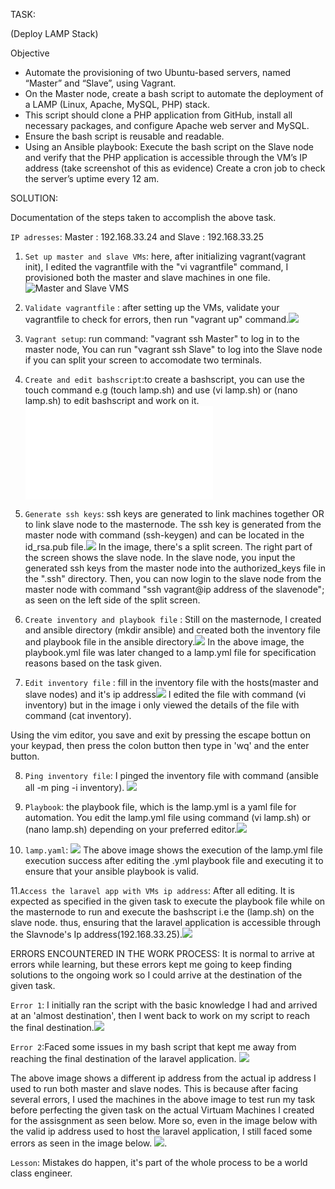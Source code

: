 TASK:

(Deploy LAMP Stack)

Objective
- Automate the provisioning of two Ubuntu-based servers, named “Master” and “Slave”, using Vagrant.
- On the Master node, create a bash script to automate the deployment of a LAMP (Linux, Apache, MySQL, PHP) stack.
- This script should clone a PHP application from GitHub, install all necessary packages, and configure Apache web server and MySQL. 
- Ensure the bash script is reusable and readable.
- Using an Ansible playbook:
Execute the bash script on the Slave node and verify that the PHP application is accessible through the VM’s IP address (take screenshot of this as evidence)
Create a cron job to check the server’s uptime every 12 am.


SOLUTION:

Documentation of the steps taken to accomplish the above task.

`IP adresses`: Master : 192.168.33.24 and Slave : 192.168.33.25 

1. `Set up master and slave VMs`: here, after initializing vagrant(vagrant init), I edited the vagrantfile with the "vi vagrantfile" command, I provisioned both the master and slave machines in one file.![Master and Slave VMS](./screenshots/Provisioning%20two%20ubuntu-based%20servers.png)

2. `Validate vagrantfile` : after setting up the VMs, validate your vagrantfile to check for errors, then run "vagrant up" command.![](./screenshots/Validation%20of%20vagrantfile.png)

3. `Vagrant setup`: run command: "vagrant ssh Master" to log in to the master node, You can run "vagrant ssh Slave" to log into the Slave node if you can split your screen to accomodate two terminals.

4. `Create and edit bashscript`:to create a bashscript, you can use the touch command e.g (touch lamp.sh) and use  (vi lamp.sh) or (nano lamp.sh) to edit bashscript and work on it.![](./lamp.sh)

5. `Generate ssh keys`: ssh keys are generated to link machines together OR to link slave node to the masternode. The ssh key is generated from the master node with command (ssh-keygen) and can be located in the id_rsa.pub file.![](./screenshots/Generate%20ssh%20key%20.png) In the image, there's a split screen. The right part of the screen shows the slave node. In the slave node, you input the generated ssh keys from the  master node into the authorized_keys file in the ".ssh" directory. Then, you can now login to the slave node from the master node with command "ssh vagrant@ip address of the slavenode"; as seen on the left side of the split screen.

6. `Create inventory and playbook file` : Still on the masternode, I created and ansible directory (mkdir ansible) and created both the inventory file and playbook file in the ansible directory.![](./screenshots/Create%20playbook%20and%20yaml%20files.png) In the above image, the playbook.yml file was later changed to a lamp.yml file for specification reasons based on the task given.

7. `Edit inventory file` : fill in the inventory file with the hosts(master and slave nodes) and it's ip address![](./screenshots/Inventory%20file%20setup.png) I edited the file with command (vi inventory) but in the image i only viewed the details of the file with command (cat inventory).

Using the vim editor, you save and exit by pressing the escape bottun on your keypad, then press the colon button then type in 'wq' and the enter button.

8. `Ping inventory file`: I pinged the inventory file with command (ansible all -m ping -i inventory). ![](./screenshots/Ping%20inventory%20file.png)

9. `Playbook`: the playbook file, which is the lamp.yml is a yaml file for automation. You edit the lamp.yml file using command (vi lamp.sh) or  (nano lamp.sh) depending on your preferred editor.![](./lamp.yml)

10. `lamp.yaml`: ![](./screenshots/lamp.yml%20file%20execution%20success.png) The above image shows the execution of the lamp.yml file execution success after editing the .yml playbook file and executing it to ensure that your ansible playbook is valid.

11.`Access the laravel app with VMs ip address`: After all editing. It is expected as specified in the given task to execute the playbook file while on the masternode to run and execute the bashscript i.e the (lamp.sh) on the slave node. thus, ensuring that the laravel application is accessible through the Slavnode's Ip address(192.168.33.25).![](./screenshots/Ip%20address%20evidence.png)


ERRORS ENCOUNTERED IN THE WORK PROCESS:
It is normal to arrive at errors while learning, but these errors kept me going to keep finding solutions to the ongoing work so I could arrive at the destination of the given task.                  


`Error 1`: I initially ran the script with the basic knowledge I had and arrived at an 'almost destination', then I went back to work on my script to reach the final destination.![](./screenshots/Screenshot%20of%20accessing%20the%20app%20through%20the%20VMs%20ip%20address.png)

`Error 2`:Faced some issues in my bash script that kept me away from reaching the final destination of the laravel application.
![](./screenshots/some%20errors%20faced%20in%20process.PNG)

The above image shows a different ip address from the actual ip address I used to run both master and slave nodes. This is because after facing several errors, I used the machines in the above image to test run my task before perfecting the given task on the actual Virtuam Machines I created for the assisgnment as seen below. More so, even in the image below with the valid ip address used to host the laravel application, I still faced some errors as seen in the image below.
![](./screenshots/Errors%20encountered.png).

`Lesson`: Mistakes do happen, it's part of the whole process to be a world class engineer. 
